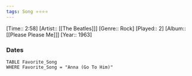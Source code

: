 ```yaml
---
tags: Song ⭐⭐⭐⭐ 
---
```

[Time:: 2:58]
[Artist:: [[The Beatles]]]
[Genre:: Rock]
[Played:: 2]
[Album:: [[Please Please Me]]]
[Year:: 1963]
### Dates
````dataview
TABLE Favorite_Song
WHERE Favorite_Song = "Anna (Go To Him)"
````